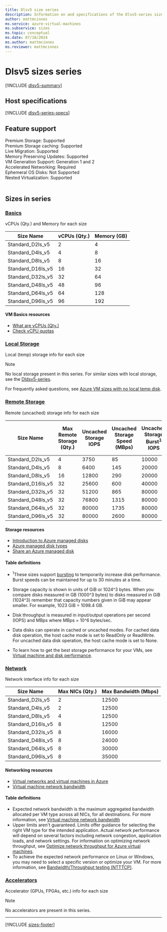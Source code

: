```yaml
---
title: Dlsv5 size series
description: Information on and specifications of the Dlsv5-series sizes
author: mattmcinnes
ms.service: azure-virtual-machines
ms.subservice: sizes
ms.topic: conceptual
ms.date: 07/18/2024
ms.author: mattmcinnes
ms.reviewer: mattmcinnes
---
```


# Dlsv5 sizes series

[!INCLUDE [dlsv5-summary](./includes/dlsv5-series-summary.md)]

## Host specifications
[!INCLUDE [dlsv5-series-specs](./includes/dlsv5-series-specs.md)]

## Feature support
Premium Storage: Supported<br>
Premium Storage caching: Supported<br>
Live Migration: Supported<br>
Memory Preserving Updates: Supported<br>
VM Generation Support: Generation 1 and 2<br>
Accelerated Networking: Required <br>
Ephemeral OS Disks: Not Supported <br>
Nested Virtualization: Supported <br>
<br> 

## Sizes in series

### [Basics](#tab/sizebasic)

vCPUs (Qty.) and Memory for each size

| Size Name | vCPUs (Qty.) | Memory (GB) |
| --- | --- | --- |
| Standard_D2ls_v5 | 2 | 4 |
| Standard_D4ls_v5 | 4 | 8 |
| Standard_D8ls_v5 | 8 | 16 |
| Standard_D16ls_v5 | 16 | 32 |
| Standard_D32ls_v5 | 32 | 64 |
| Standard_D48ls_v5 | 48 | 96 |
| Standard_D64ls_v5 | 64 | 128 |
| Standard_D96ls_v5 | 96 | 192 |

#### VM Basics resources
- [What are vCPUs (Qty.)](../../../virtual-machines/managed-disks-overview.md)
- [Check vCPU quotas](../../../virtual-machines/quotas.md)

### [Local Storage](#tab/sizestoragelocal)

Local (temp) storage info for each size

> [!NOTE]
> No local storage present in this series. For similar sizes with local storage, see the [Dldsv5-series](./dldsv5-series.md).
>
> For frequently asked questions, see [Azure VM sizes with no local temp disk](../../azure-vms-no-temp-disk.yml).



### [Remote Storage](#tab/sizestorageremote)

Remote (uncached) storage info for each size

| Size Name | Max Remote Storage (Qty.) | Uncached Storage IOPS | Uncached Storage Speed (MBps) | Uncached Storage Burst<sup>1</sup> IOPS | Uncached Storage Burst<sup>1</sup> Speed (MBps) |
| --- | --- | --- | --- | --- | --- |
| Standard_D2ls_v5 | 4 | 3750 | 85 | 10000 | 1200 |
| Standard_D4ls_v5 | 8 | 6400 | 145 | 20000 | 1200 |
| Standard_D8ls_v5 | 16 | 12800 | 290 | 20000 | 1200 |
| Standard_D16ls_v5 | 32 | 25600 | 600 | 40000 | 1200 |
| Standard_D32ls_v5 | 32 | 51200 | 865 | 80000 | 2000 |
| Standard_D48ls_v5 | 32 | 76800 | 1315 | 80000 | 3000 |
| Standard_D64ls_v5 | 32 | 80000 | 1735 | 80000 | 3000 |
| Standard_D96ls_v5 | 32 | 80000 | 2600 | 80000 | 4000 |

#### Storage resources
- [Introduction to Azure managed disks](../../../virtual-machines/managed-disks-overview.md)
- [Azure managed disk types](../../../virtual-machines/disks-types.md)
- [Share an Azure managed disk](../../../virtual-machines/disks-shared.md)

#### Table definitions
- <sup>1</sup>These sizes support [bursting](../../disk-bursting.md) to temporarily increase disk performance. Burst speeds can be maintained for up to 30 minutes at a time.

- Storage capacity is shown in units of GiB or 1024^3 bytes. When you compare disks measured in GB (1000^3 bytes) to disks measured in GiB (1024^3) remember that capacity numbers given in GiB may appear smaller. For example, 1023 GiB = 1098.4 GB.
- Disk throughput is measured in input/output operations per second (IOPS) and MBps where MBps = 10^6 bytes/sec.
- Data disks can operate in cached or uncached modes. For cached data disk operation, the host cache mode is set to ReadOnly or ReadWrite. For uncached data disk operation, the host cache mode is set to None.
- To learn how to get the best storage performance for your VMs, see [Virtual machine and disk performance](../../../virtual-machines/disks-performance.md).


### [Network](#tab/sizenetwork)

Network interface info for each size

| Size Name | Max NICs (Qty.) | Max Bandwidth (Mbps) |
| --- | --- | --- |
| Standard_D2ls_v5 | 2 | 12500 |
| Standard_D4ls_v5 | 2 | 12500 |
| Standard_D8ls_v5 | 4 | 12500 |
| Standard_D16ls_v5 | 8 | 12500 |
| Standard_D32ls_v5 | 8 | 16000 |
| Standard_D48ls_v5 | 8 | 24000 |
| Standard_D64ls_v5 | 8 | 30000 |
| Standard_D96ls_v5 | 8 | 35000 |

#### Networking resources
- [Virtual networks and virtual machines in Azure](/azure/virtual-network/network-overview)
- [Virtual machine network bandwidth](/azure/virtual-network/virtual-machine-network-throughput)

#### Table definitions
- Expected network bandwidth is the maximum aggregated bandwidth allocated per VM type across all NICs, for all destinations. For more information, see [Virtual machine network bandwidth](/azure/virtual-network/virtual-machine-network-throughput)
- Upper limits aren't guaranteed. Limits offer guidance for selecting the right VM type for the intended application. Actual network performance will depend on several factors including network congestion, application loads, and network settings. For information on optimizing network throughput, see [Optimize network throughput for Azure virtual machines](/azure/virtual-network/virtual-network-optimize-network-bandwidth). 
-  To achieve the expected network performance on Linux or Windows, you may need to select a specific version or optimize your VM. For more information, see [Bandwidth/Throughput testing (NTTTCP)](/azure/virtual-network/virtual-network-bandwidth-testing).

### [Accelerators](#tab/sizeaccelerators)

Accelerator (GPUs, FPGAs, etc.) info for each size

> [!NOTE]
> No accelerators are present in this series.

---

[!INCLUDE [sizes-footer](../includes/sizes-footer.md)]

